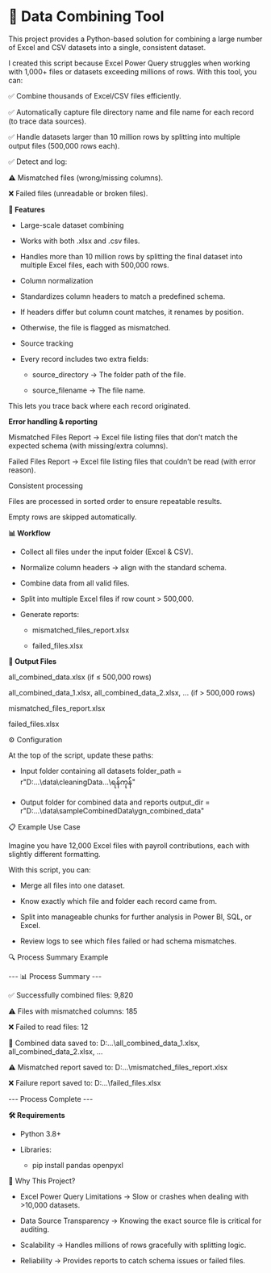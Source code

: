 # 📂 Data Combining Tool

This project provides a Python-based solution for combining a large number of Excel and CSV datasets into a single, consistent dataset.

I created this script because Excel Power Query struggles when working with 1,000+ files or datasets exceeding millions of rows. With this tool, you can:

✅ Combine thousands of Excel/CSV files efficiently.

✅ Automatically capture file directory name and file name for each record (to trace data sources).

✅ Handle datasets larger than 10 million rows by splitting into multiple output files (500,000 rows each).

✅ Detect and log:

⚠️ Mismatched files (wrong/missing columns).

❌ Failed files (unreadable or broken files).

**🚀 Features**

- Large-scale dataset combining

- Works with both .xlsx and .csv files.

- Handles more than 10 million rows by splitting the final dataset into multiple Excel files, each with 500,000 rows.

- Column normalization

- Standardizes column headers to match a predefined schema.

- If headers differ but column count matches, it renames by position.

- Otherwise, the file is flagged as mismatched.

- Source tracking

- Every record includes two extra fields:

  - source_directory → The folder path of the file.

  - source_filename → The file name.

This lets you trace back where each record originated.

**Error handling & reporting**

Mismatched Files Report → Excel file listing files that don’t match the expected schema (with missing/extra columns).

Failed Files Report → Excel file listing files that couldn’t be read (with error reason).

Consistent processing

Files are processed in sorted order to ensure repeatable results.

Empty rows are skipped automatically.

**📊 Workflow**

- Collect all files under the input folder (Excel & CSV).

- Normalize column headers → align with the standard schema.

- Combine data from all valid files.

- Split into multiple Excel files if row count > 500,000.

- Generate reports:

  - mismatched_files_report.xlsx

  - failed_files.xlsx

**📁 Output Files**

all_combined_data.xlsx (if ≤ 500,000 rows)

all_combined_data_1.xlsx, all_combined_data_2.xlsx, ... (if > 500,000 rows)

mismatched_files_report.xlsx

failed_files.xlsx

⚙️ Configuration

At the top of the script, update these paths:

- Input folder containing all datasets
folder_path = r"D:\...\data\cleaningData\...\ရန်ကုန်"

- Output folder for combined data and reports
output_dir = r"D:\...\data\sampleCombinedData\ygn_combined_data"

📋 Example Use Case

Imagine you have 12,000 Excel files with payroll contributions, each with slightly different formatting.

With this script, you can:

- Merge all files into one dataset.

- Know exactly which file and folder each record came from.

- Split into manageable chunks for further analysis in Power BI, SQL, or Excel.

- Review logs to see which files failed or had schema mismatches.

🔍 Process Summary Example

--- 📊 Process Summary ---

✅ Successfully combined files: 9,820

⚠️ Files with mismatched columns: 185

❌ Failed to read files: 12

📁 Combined data saved to: D:\...\all_combined_data_1.xlsx, all_combined_data_2.xlsx, ...

⚠️ Mismatched report saved to: D:\...\mismatched_files_report.xlsx

❌ Failure report saved to: D:\...\failed_files.xlsx

--- Process Complete ---

**🛠️ Requirements**

- Python 3.8+

- Libraries:

  - pip install pandas openpyxl

🌟 Why This Project?

- Excel Power Query Limitations → Slow or crashes when dealing with >10,000 datasets.

- Data Source Transparency → Knowing the exact source file is critical for auditing.

- Scalability → Handles millions of rows gracefully with splitting logic.

- Reliability → Provides reports to catch schema issues or failed files.
